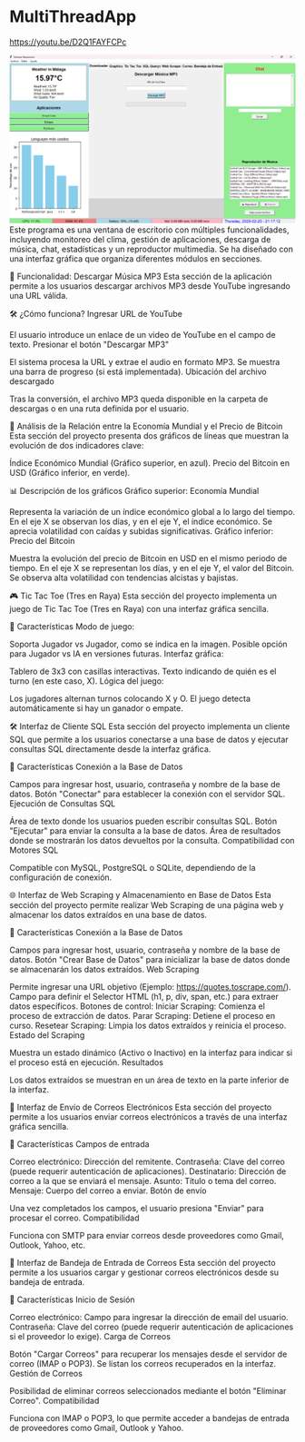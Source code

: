# MultiThreadApp

https://youtu.be/D2Q1FAYFCPc

![Descripción de la imagen](ProyectoFinalProcesosServicios/img/Captura%20de%20pantalla%202025-02-20%20211717.png)
Este programa es una ventana de escritorio con múltiples funcionalidades, incluyendo monitoreo del clima, gestión de aplicaciones, descarga de música, chat, estadísticas y un reproductor multimedia. Se ha diseñado con una interfaz gráfica que organiza diferentes módulos en secciones.


📌 Funcionalidad: Descargar Música MP3
Esta sección de la aplicación permite a los usuarios descargar archivos MP3 desde YouTube ingresando una URL válida.

🛠 ¿Cómo funciona?
Ingresar URL de YouTube

El usuario introduce un enlace de un video de YouTube en el campo de texto.
Presionar el botón "Descargar MP3"

El sistema procesa la URL y extrae el audio en formato MP3.
Se muestra una barra de progreso (si está implementada).
Ubicación del archivo descargado

Tras la conversión, el archivo MP3 queda disponible en la carpeta de descargas o en una ruta definida por el usuario.

📌 Análisis de la Relación entre la Economía Mundial y el Precio de Bitcoin
Esta sección del proyecto presenta dos gráficos de líneas que muestran la evolución de dos indicadores clave:

Índice Económico Mundial (Gráfico superior, en azul).
Precio del Bitcoin en USD (Gráfico inferior, en verde).

📊 Descripción de los gráficos
Gráfico superior: Economía Mundial

Representa la variación de un índice económico global a lo largo del tiempo.
En el eje X se observan los días, y en el eje Y, el índice económico.
Se aprecia volatilidad con caídas y subidas significativas.
Gráfico inferior: Precio del Bitcoin

Muestra la evolución del precio de Bitcoin en USD en el mismo periodo de tiempo.
En el eje X se representan los días, y en el eje Y, el valor del Bitcoin.
Se observa alta volatilidad con tendencias alcistas y bajistas.

🎮 Tic Tac Toe (Tres en Raya)
Esta sección del proyecto implementa un juego de Tic Tac Toe (Tres en Raya) con una interfaz gráfica sencilla.

📌 Características
Modo de juego:

Soporta Jugador vs Jugador, como se indica en la imagen.
Posible opción para Jugador vs IA en versiones futuras.
Interfaz gráfica:

Tablero de 3x3 con casillas interactivas.
Texto indicando de quién es el turno (en este caso, X).
Lógica del juego:

Los jugadores alternan turnos colocando X y O.
El juego detecta automáticamente si hay un ganador o empate.

🛠 Interfaz de Cliente SQL
Esta sección del proyecto implementa un cliente SQL que permite a los usuarios conectarse a una base de datos y ejecutar consultas SQL directamente desde la interfaz gráfica.

📌 Características
Conexión a la Base de Datos

Campos para ingresar host, usuario, contraseña y nombre de la base de datos.
Botón "Conectar" para establecer la conexión con el servidor SQL.
Ejecución de Consultas SQL

Área de texto donde los usuarios pueden escribir consultas SQL.
Botón "Ejecutar" para enviar la consulta a la base de datos.
Área de resultados donde se mostrarán los datos devueltos por la consulta.
Compatibilidad con Motores SQL

Compatible con MySQL, PostgreSQL o SQLite, dependiendo de la configuración de conexión.

🌐 Interfaz de Web Scraping y Almacenamiento en Base de Datos
Esta sección del proyecto permite realizar Web Scraping de una página web y almacenar los datos extraídos en una base de datos.

📌 Características
Conexión a la Base de Datos

Campos para ingresar host, usuario, contraseña y nombre de la base de datos.
Botón "Crear Base de Datos" para inicializar la base de datos donde se almacenarán los datos extraídos.
Web Scraping

Permite ingresar una URL objetivo (Ejemplo: https://quotes.toscrape.com/).
Campo para definir el Selector HTML (h1, p, div, span, etc.) para extraer datos específicos.
Botones de control:
Iniciar Scraping: Comienza el proceso de extracción de datos.
Parar Scraping: Detiene el proceso en curso.
Resetear Scraping: Limpia los datos extraídos y reinicia el proceso.
Estado del Scraping

Muestra un estado dinámico (Activo o Inactivo) en la interfaz para indicar si el proceso está en ejecución.
Resultados

Los datos extraídos se muestran en un área de texto en la parte inferior de la interfaz.

📧 Interfaz de Envío de Correos Electrónicos
Esta sección del proyecto permite a los usuarios enviar correos electrónicos a través de una interfaz gráfica sencilla.

📌 Características
Campos de entrada

Correo electrónico: Dirección del remitente.
Contraseña: Clave del correo (puede requerir autenticación de aplicaciones).
Destinatario: Dirección de correo a la que se enviará el mensaje.
Asunto: Título o tema del correo.
Mensaje: Cuerpo del correo a enviar.
Botón de envío

Una vez completados los campos, el usuario presiona "Enviar" para procesar el correo.
Compatibilidad

Funciona con SMTP para enviar correos desde proveedores como Gmail, Outlook, Yahoo, etc.

📩 Interfaz de Bandeja de Entrada de Correos
Esta sección del proyecto permite a los usuarios cargar y gestionar correos electrónicos desde su bandeja de entrada.

📌 Características
Inicio de Sesión

Correo electrónico: Campo para ingresar la dirección de email del usuario.
Contraseña: Clave del correo (puede requerir autenticación de aplicaciones si el proveedor lo exige).
Carga de Correos

Botón "Cargar Correos" para recuperar los mensajes desde el servidor de correo (IMAP o POP3).
Se listan los correos recuperados en la interfaz.
Gestión de Correos

Posibilidad de eliminar correos seleccionados mediante el botón "Eliminar Correo".
Compatibilidad

Funciona con IMAP o POP3, lo que permite acceder a bandejas de entrada de proveedores como Gmail, Outlook y Yahoo.
